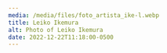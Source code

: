 ```yaml
---
media: /media/files/foto_artista_ike-l.webp
title: Leiko Ikemura
alt: Photo of Leiko Ikemura
date: 2022-12-22T11:18:00-0500
---
```

